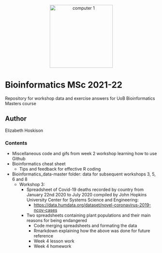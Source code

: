 <p align="center">
 <img width="208" alt="computer 1" src="https://user-images.githubusercontent.com/91949075/136818951-f4b61017-e0cf-4dc5-8eef-47f56862dad6.PNG">
</p>
 
# Bioinformatics MSc 2021-22
 Repository for workshop data and exercise answers for UoB Bioinformatics Masters course
 
## Author

Elizabeth Hoskison

### Contents

- Miscellaneous code and gifs from week 2 workshop learning how to use Github
- Bioinformatics cheat sheet 
  - Tips and feedback for effective R coding
- Bioinformatics_data-master folder: data for subsequent workshops 3, 5, 6 and 8
  - Workshop 3: 
    - Spreadsheet of Covid-19 deaths recorded by country from January 22nd 2020 to July 2020 compiled by John Hopkins University Center for Systems Science and Engineering:
      - https://data.humdata.org/dataset/novel-coronavirus-2019-ncov-cases
    - Two spreadsheets containing plant populations and their main reasons for being endangered 
      - Code merging spreadsheets and formating the data 
      - Rmarkdown explaining how the above was done for future reference
      - Week 4 lesson work
      - Week 4 homework




